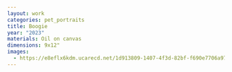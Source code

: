 ```yaml
---
layout: work
categories: pet_portraits
title: Boogie
year: "2023"
materials: Oil on canvas
dimensions: 9x12"
images:
  - https://e8eflx6kdm.ucarecd.net/1d913809-1407-4f3d-82bf-f690e7706a97/-/resize/2400/-/quality/lightest/-/format/auto/
---
```

